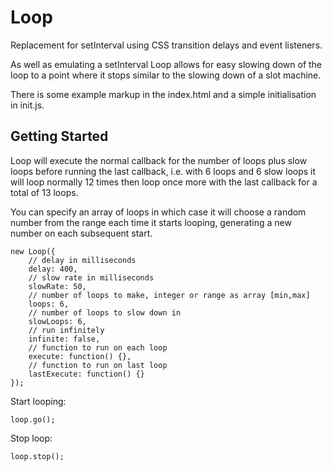 # Loop
Replacement for setInterval using CSS transition delays and event listeners.

As well as emulating a setInterval Loop allows for easy slowing down of the loop to a point where it stops similar to the slowing down of a slot machine.

There is some example markup in the index.html and a simple initialisation in init.js.

## Getting Started

Loop will execute the normal callback for the number of loops plus slow loops before running the last callback, i.e. with 6 loops and 6 slow loops it will loop normally 12 times then loop once more with the last callback for a total of 13 loops.

You can specify an array of loops in which case it will choose a random number from the range each time it starts looping, generating a new number on each subsequent start.

```
new Loop({
	// delay in milliseconds
	delay: 400,
	// slow rate in milliseconds
	slowRate: 50,
	// number of loops to make, integer or range as array [min,max]
	loops: 6,
	// number of loops to slow down in
	slowLoops: 6,
	// run infinitely
	infinite: false,
	// function to run on each loop
	execute: function() {},
	// function to run on last loop
	lastExecute: function() {}
});
```

Start looping:

```
loop.go();
```

Stop loop:

```
loop.stop();
```